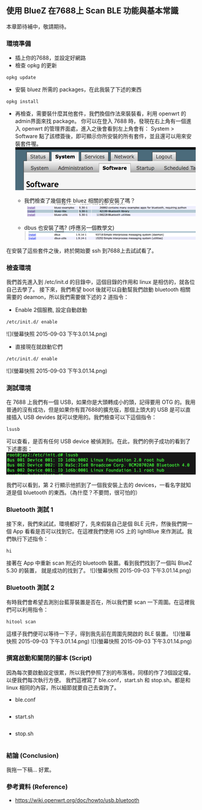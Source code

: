 ## 使用 BlueZ 在7688上 Scan BLE 功能與基本常識

本章節待補中，敬請期待。

### 環境準備
- 插上你的7688，並設定好網路
- 檢查 opkg 的更新
``` 
opkg update
```

- 安裝 bluez 所需的 packages，在此我裝了下述的東西
``` 
opkg install 
```

- 再檢查，需要裝什麼其他套件，我們換個作法來裝裝看，利用 openwrt 的 admin界面來找 package。
你可以在登入 7688 時，發現在右上角有一個進入 openwrt 的管理界面處，進入之後會看到左上角會有：
System > Software 點了該標簽後，即可顯示你所安裝的所有套件，並且還可以用來安裝套件喔。
![](openwrt_admin.png)

	- 我們檢查了幾個套件 bluez 相關的都安裝了嗎？
	![](check_bluez.png)

	- dbus 也安裝了嗎? (呼應另一個教學文) 
	![](check_dbus.png)

在安裝了這些套件之後，終於開始要 ssh 到7688上去試試看了。

### 檢查環境
我們首先進入到 /etc/init.d 的目錄中，這個目錄的作用和 linux 是相仿的，就各位自己去學了。
接下來，我們希望 boot 後就可以自動幫我們啟動 bluetooth 相關需要的 deamon，所以我們需要做下述的 2 道指令： 

- Enable 2個服務, 設定自動啟動
```
/etc/init.d/ enable
```
![](螢幕快照 2015-09-03 下午3.01.14.png)

- 直接現在就啟動它們
```
/etc/init.d/ enable
```

![](螢幕快照 2015-09-03 下午3.01.14.png)




### 測試環境
在 7688 上我們有一個 USB，如果你是大頭轉成小的頭，記得要用 OTG 的。我用普通的沒有成功，但是如果你有買7688的擴充版，那個上頭大的 USB 是可以直接插入 USB devides 就可以使用的。我們檢查可以下這個指令：
```
lsusb 
```

可以查看，是否有任何 USB device 被偵測到。在此，我們的例子成功的看到了下述畫面： 
![](lsusb_result.png)

我們可以看到，第 2 行顯示他抓到了一個我安裝上去的 devices，一看名字就知道是個 bluetooth 的東西。（為什麼？不要問，很可怕的）
 
### Bluetooth 測試 1
接下來，我們來試試，環境都好了，先來假裝自己是個 BLE 元件，然後我們開一個 App 看看是否可以找到它。在這裡我們使用 iOS 上的 lightBlue 來作測試。我們執行下述指令：
```
hi
```

接著在 App 中重新 scan 附近的 bluetooth 裝置。看到我們找到了一個叫 BlueZ 5.30 的裝置， 就是成功的找到了。
![](螢幕快照 2015-09-03 下午3.01.14.png)

### Bluetooth 測試 2
有時我們會希望去測別台藍芽裝置是否在，所以我們要 scan 一下周圍。在這裡我們可以利用指令： 
``` 
hitool scan
```

這樣子我們便可以等待一下子，得到我先前在周圍先開啟的 BLE 裝置。
![](螢幕快照 2015-09-03 下午3.01.14.png)
![](螢幕快照 2015-09-03 下午3.01.14.png)

### 撰寫啟動和關閉的腳本 (Script)
因為每次要啟動設定很累，所以我們參照了別的布落格，同樣的作了3個設定檔，以便我們每次執行方便。
我們這裡寫了 ble.conf，start.sh 和 stop.sh。都是和 linux 相同的內容，所以細節就要自己去查詢了。

- ble.conf
```
```

- start.sh
```
```

- stop.sh
```
```

### 結論 (Conclusion) 
我拖一下稿... 好累。

### 參考資料 (Reference)
* https://wiki.openwrt.org/doc/howto/usb.bluetooth
